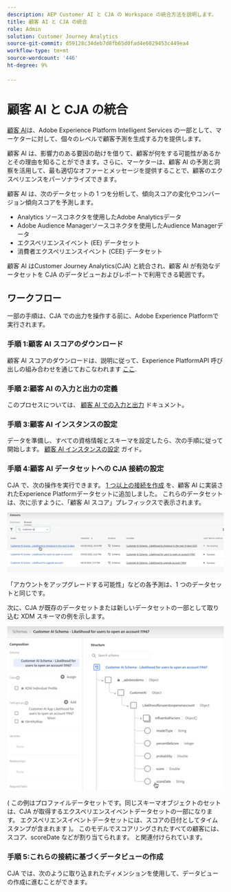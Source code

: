 ```yaml
---
description: AEP Customer AI と CJA の Workspace の統合方法を説明します。
title: 顧客 AI と CJA の統合
role: Admin
solution: Customer Journey Analytics
source-git-commit: d59128c34deb7d8fb65d0fad4e6029453c449ea4
workflow-type: tm+mt
source-wordcount: '446'
ht-degree: 9%

---
```



# 顧客 AI と CJA の統合

[顧客 AI](https://experienceleague.adobe.com/docs/experience-platform/intelligent-services/customer-ai/overview.html?lang=en)は、Adobe Experience Platform Intelligent Services の一部として、マーケターに対して、個々のレベルで顧客予測を生成する力を提供します。

顧客 AI は、影響力のある要因の助けを借りて、顧客が何をする可能性があるかとその理由を知ることができます。さらに、マーケターは、顧客 AI の予測と洞察を活用して、最も適切なオファーとメッセージを提供することで、顧客のエクスペリエンスをパーソナライズできます。

顧客 AI は、次のデータセットの 1 つを分析して、傾向スコアの変化やコンバージョン傾向スコアを予測します。

* Analytics ソースコネクタを使用したAdobe Analyticsデータ
* Adobe Audience Managerソースコネクタを使用したAudience Managerデータ
* エクスペリエンスイベント (EE) データセット
* 消費者エクスペリエンスイベント (CEE) データセット

顧客 AI はCustomer Journey Analytics(CJA) と統合され、顧客 AI が有効なデータセットを CJA のデータビューおよびレポートで利用できる範囲です。

## ワークフロー

一部の手順は、CJA での出力を操作する前に、Adobe Experience Platformで実行されます。

### 手順 1:顧客 AI スコアのダウンロード

顧客 AI スコアのダウンロードは、説明に従って、Experience PlatformAPI 呼び出しの組み合わせを通じておこなわれます [ここ](https://experienceleague.adobe.com/docs/experience-platform/intelligent-services/customer-ai/getting-started.html?lang=en#downloading-customer-ai-scores).

### 手順 2:顧客 AI の入力と出力の定義

このプロセスについては、 [顧客 AI での入力と出力](https://experienceleague.adobe.com/docs/experience-platform/intelligent-services/customer-ai/input-output.html?lang=en) ドキュメント。

### 手順 3:顧客 AI インスタンスの設定

データを準備し、すべての資格情報とスキーマを設定したら、次の手順に従って開始します。 [顧客 AI インスタンスの設定](https://experienceleague.adobe.com/docs/experience-platform/intelligent-services/customer-ai/user-guide/configure.html?lang=en) ガイド。

### 手順 4:顧客 AI データセットへの CJA 接続の設定

CJA で、次の操作を実行できます。 [1 つ以上の接続を作成](/help/connections/create-connection.md) を、顧客 AI に実装されたExperience Platformデータセットに追加しました。 これらのデータセットは、次に示すように、「顧客 AI スコア」プレフィックスで表示されます。

![CAI スコア](assets/cai-scores.png)

「アカウントをアップグレードする可能性」などの各予測は、1 つのデータセットと同じです。

次に、CJA が既存のデータセットまたは新しいデータセットの一部として取り込む XDM スキーマの例を示します。

![CAI スキーマ](assets/cai-schema.png)

( この例はプロファイルデータセットです。同じスキーマオブジェクトのセットは、CJA が取得するエクスペリエンスイベントデータセットの一部になります。 エクスペリエンスイベントデータセットには、スコアの日付としてタイムスタンプが含まれます )。 このモデルでスコアリングされたすべての顧客には、スコア、scoreDate などが割り当てられます。 と関連付けられています。

### 手順 5:これらの接続に基づくデータビューの作成

CJA では、次のように取り込まれたディメンションを使用して、データビューの作成に進むことができます。